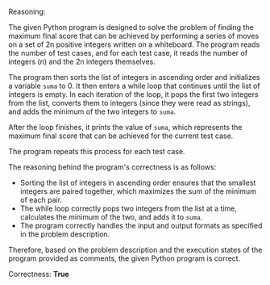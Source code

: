 Reasoning:

The given Python program is designed to solve the problem of finding the maximum final score that can be achieved by performing a series of moves on a set of 2n positive integers written on a whiteboard. The program reads the number of test cases, and for each test case, it reads the number of integers (n) and the 2n integers themselves.

The program then sorts the list of integers in ascending order and initializes a variable `suma` to 0. It then enters a while loop that continues until the list of integers is empty. In each iteration of the loop, it pops the first two integers from the list, converts them to integers (since they were read as strings), and adds the minimum of the two integers to `suma`.

After the loop finishes, it prints the value of `suma`, which represents the maximum final score that can be achieved for the current test case.

The program repeats this process for each test case.

The reasoning behind the program's correctness is as follows:

*   Sorting the list of integers in ascending order ensures that the smallest integers are paired together, which maximizes the sum of the minimum of each pair.
*   The while loop correctly pops two integers from the list at a time, calculates the minimum of the two, and adds it to `suma`.
*   The program correctly handles the input and output formats as specified in the problem description.

Therefore, based on the problem description and the execution states of the program provided as comments, the given Python program is correct.

Correctness: **True**